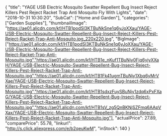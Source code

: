 {
	"title": "YAGE USB Electric Mosquito Swatter Repellent Bug Insect  Reject Killers Pest Reject Racket Trap Anti Mosquito Fly With Lights",
	"date": "2018-10-31 10:30:20",
	"SubCat": ["Home and Garden"],
	"categories": ["Garden Supplies"],
	"thumbnailImage": "https://ae01.alicdn.com/kf/HTB1podSl3KTBuNkSne1q6yJoXXau/YAGE-USB-Electric-Mosquito-Swatter-Repellent-Bug-Insect-Reject-Killers-Pest-Reject-Racket-Trap-Anti-Mosquito.jpg_220x220.jpg",
	"BigImage": ["https://ae01.alicdn.com/kf/HTB1podSl3KTBuNkSne1q6yJoXXau/YAGE-USB-Electric-Mosquito-Swatter-Repellent-Bug-Insect-Reject-Killers-Pest-Reject-Racket-Trap-Anti-Mosquito.jpg","https://ae01.alicdn.com/kf/HTB1e_nKuf1TBuNjy0Fjq6yjyXXaH/YAGE-USB-Electric-Mosquito-Swatter-Repellent-Bug-Insect-Reject-Killers-Pest-Reject-Racket-Trap-Anti-Mosquito.jpg","https://ae01.alicdn.com/kf/HTB1Fk41ugmTBuNjy1Xbq6yMrVXae/YAGE-USB-Electric-Mosquito-Swatter-Repellent-Bug-Insect-Reject-Killers-Pest-Reject-Racket-Trap-Anti-Mosquito.jpg","https://ae01.alicdn.com/kf/HTB1sdxzFuySBuNjy1zdq6xPxFXaG/YAGE-USB-Electric-Mosquito-Swatter-Repellent-Bug-Insect-Reject-Killers-Pest-Reject-Racket-Trap-Anti-Mosquito.jpg","https://ae01.alicdn.com/kf/HTB1sV_zg5QnBKNjSZFmq6AApVXax/YAGE-USB-Electric-Mosquito-Swatter-Repellent-Bug-Insect-Reject-Killers-Pest-Reject-Racket-Trap-Anti-Mosquito.jpg"],
	"actualPrice": 27.89,
	"comparePrice": 55.78,
	"linkurl": "http://s.click.aliexpress.com/e/b2qeuKwM",
	"inStock": 140
}
